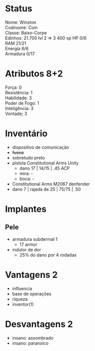# Status
Nome: Winston   
Codinome: Coin  
Classe: Baixo-Corpe  
Edinhos: 21.700 
lvl 2 => 3
400 xp
HP 0/6   
RAM 21/21   
Energia 6/6   
Armadura 0/17   

# Atributos 8+2
Força: 0  
Resistência: 1  
Habilidade: 3  
Poder de Fogo: 1   
Inteligência: 3  
Vontade; 3   

# Inventário
- dispositivo de comunicação
- ~~fusca~~
- sobretudo preto
- pistola Constitutional Arms Unity
	- dano 17 | 14/15 | .45 ACP
	- mira: -
	- boca: -
- Constitutional Arms M2067 denfender
- dano 7 | rajada de 25 | 75/75 | .50

# Implantes 
## Pele
- armadura subdermal 1
	- 17 armor
- indutor de dor
	- 25% do dano por 4 rodadas

# Vantagens 2 
- influencia
- base de operações
- riqueza
- inventor(1)
# Desvantagens 2
- insano: assombrado
- insano: paranoico